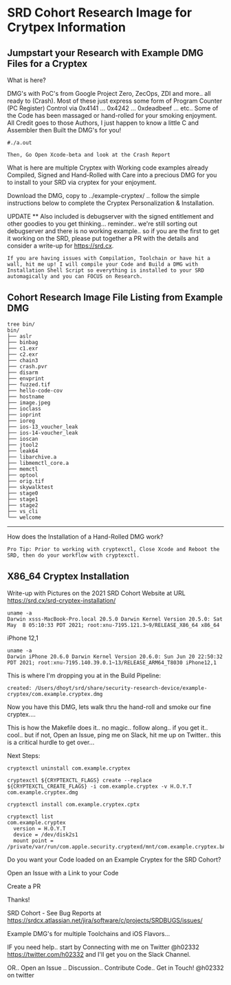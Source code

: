 # SRD Cohort Research Image for Crytpex Information

Jumpstart your Research with Example DMG Files for a Cryptex
-----------
What is here?

DMG's with PoC's from Google Project Zero, ZecOps, ZDI and more.. all ready to (Crash). Most of these just express some form of Program Counter (PC Register) Control via 0x4141 ... 0x4242 ... 0xdeadbeef ... etc.. Some of the Code has been massaged or hand-rolled for your smoking enjoyment. All Credit goes to those Authors, I just happen to know a little C and Assembler then Built the DMG's for you!

```
#./a.out

Then, Go Open Xcode-beta and look at the Crash Report
```
What is here are multiple Cryptex with Working code examples already Compiled, Signed and Hand-Rolled with Care into a precious DMG for you to install to your SRD via cryptex for your enjoyment. 

Download the DMG, copy to ../example-cryptex/ .. follow the simple instructions below to complete the Cryptex Personalization & Installation.

UPDATE ** Also included is debugserver with the signed entitlement and other goodies to you get thinking... reminder.. we're still sorting out debugserver and there is no working example.. so if you are the first to get it working on the SRD, please put together a PR with the details and consider a write-up for https://srd.cx.

```
If you are having issues with Compilation, Toolchain or have hit a wall, hit me up! I will compile your Code and Build a DMG with Installation Shell Script so everything is installed to your SRD automagically and you can FOCUS on Research.
```
Cohort Research Image File Listing from Example DMG
-----
```
tree bin/
bin/
├── aslr
├── binbag
├── c1.exr
├── c2.exr
├── chain3
├── crash.pvr
├── disarm
├── envprint
├── fuzzed.tif
├── hello-code-cov
├── hostname
├── image.jpeg
├── ioclass
├── ioprint
├── ioreg
├── ios-13_voucher_leak
├── ios-14-voucher_leak
├── ioscan
├── jtool2
├── leak64
├── libarchive.a
├── libmemctl_core.a
├── memctl
├── optool
├── orig.tif
├── skywalktest
├── stage0
├── stage1
├── stage2
├── vs_cli
└── welcome
```

-------------
How does the Installation of a Hand-Rolled DMG work?
```
Pro Tip: Prior to working with cryptexctl, Close Xcode and Reboot the SRD, then do your workflow with cryptexctl. 
```
X86_64 Cryptex Installation 
------
Write-up with Pictures on the 2021 SRD Cohort Website at URL https://srd.cx/srd-cryptex-installation/ 
```
uname -a
Darwin xsss-MacBook-Pro.local 20.5.0 Darwin Kernel Version 20.5.0: Sat May  8 05:10:33 PDT 2021; root:xnu-7195.121.3~9/RELEASE_X86_64 x86_64
```
iPhone 12,1
```
uname -a
Darwin iPhone 20.6.0 Darwin Kernel Version 20.6.0: Sun Jun 20 22:50:32 PDT 2021; root:xnu-7195.140.39.0.1~13/RELEASE_ARM64_T8030 iPhone12,1
```
This is where I'm dropping you at in the Build Pipeline:
```
created: /Users/dhoyt/srd/share/security-research-device/example-cryptex/com.example.cryptex.dmg
```
Now you have this DMG, lets walk thru the hand-roll and smoke our fine cryptex.... 

This is how the Makefile does it.. no magic.. follow along.. if you get it.. cool.. but if not, Open an Issue, ping me on Slack, hit me up on Twitter.. this is a critical hurdle to get over...

Next Steps:
```
cryptexctl uninstall com.example.cryptex 
```
```
cryptexctl ${CRYPTEXCTL_FLAGS} create --replace ${CRYPTEXCTL_CREATE_FLAGS} -i com.example.cryptex -v H.O.Y.T com.example.cryptex.dmg
```
```
cryptexctl install com.example.cryptex.cptx 
```
```
cryptexctl list                            
com.example.cryptex
  version = H.O.Y.T
  device = /dev/disk2s1
  mount point = /private/var/run/com.apple.security.cryptexd/mnt/com.example.cryptex.bAa5aS
```

Do you want your Code loaded on an Example Cryptex for the SRD Cohort?

Open an Issue with a Link to your Code

Create a PR

Thanks!

SRD Cohort - See Bug Reports at https://srdcx.atlassian.net/jira/software/c/projects/SRDBUGS/issues/

Example DMG's for multiple Toolchains and iOS Flavors... 

IF you need help.. start by Connecting with me on Twitter @h02332 https://twitter.com/h02332 and I'll get you on the Slack Channel.

OR.. Open an Issue .. Discussion.. Contribute Code.. Get in Touch! @h02332 on twitter

